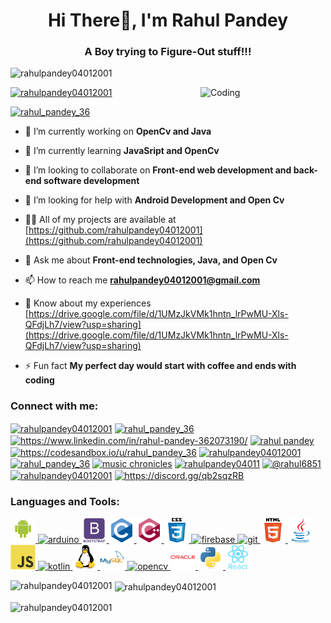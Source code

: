 
<h1 align="center">Hi There👋, I'm Rahul Pandey</h1>
<h3 align="center">A Boy trying to Figure-Out stuff!!!</h3>

<p align="left"> <img src="https://komarev.com/ghpvc/?username=rahulpandey04012001&label=Profile%20views&color=0e75b6&style=flat" alt="rahulpandey04012001" /> </p>
<img align="right" alt="Coding" width="200" src="https://media.giphy.com/media/u2pmTWUi0MXjyrMaVj/giphy.gif">
<p align="left"> <a href="https://github.com/ryo-ma/github-profile-trophy"><img src="https://github-profile-trophy.vercel.app/?username=rahulpandey04012001" alt="rahulpandey04012001" /></a> </p>

<p align="left"> <a href="https://twitter.com/rahul_pandey_36" target="blank"><img src="https://img.shields.io/twitter/follow/rahul_pandey_36?logo=twitter&style=for-the-badge" alt="rahul_pandey_36" /></a> </p>

- 🔭 I’m currently working on **OpenCv and Java**

- 🌱 I’m currently learning **JavaSript and OpenCv**

- 👯 I’m looking to collaborate on **Front-end web development and back-end software development**

- 🤝 I’m looking for help with **Android Development and Open Cv**

- 👨‍💻 All of my projects are available at [https://github.com/rahulpandey04012001](https://github.com/rahulpandey04012001)

- 💬 Ask me about **Front-end technologies, Java, and Open Cv**

- 📫 How to reach me **rahulpandey04012001@gmail.com**

- 📄 Know about my experiences [https://drive.google.com/file/d/1UMzJkVMk1hntn_lrPwMU-Xls-QFdjLh7/view?usp=sharing](https://drive.google.com/file/d/1UMzJkVMk1hntn_lrPwMU-Xls-QFdjLh7/view?usp=sharing)

- ⚡ Fun fact **My perfect day would start with coffee and ends with coding**

<h3 align="left">Connect with me:</h3>
<p align="left">
<a href="https://codepen.io/rahulpandey04012001" target="blank"><img align="center" src="https://raw.githubusercontent.com/rahuldkjain/github-profile-readme-generator/master/src/images/icons/Social/codepen.svg" alt="rahulpandey04012001" height="30" width="40" /></a>
<a href="https://twitter.com/rahul_pandey_36" target="blank"><img align="center" src="https://raw.githubusercontent.com/rahuldkjain/github-profile-readme-generator/master/src/images/icons/Social/twitter.svg" alt="rahul_pandey_36" height="30" width="40" /></a>
<a href="https://linkedin.com/in/https://www.linkedin.com/in/rahul-pandey-362073190/" target="blank"><img align="center" src="https://raw.githubusercontent.com/rahuldkjain/github-profile-readme-generator/master/src/images/icons/Social/linked-in-alt.svg" alt="https://www.linkedin.com/in/rahul-pandey-362073190/" height="30" width="40" /></a>
<a href="https://stackoverflow.com/users/rahul pandey" target="blank"><img align="center" src="https://raw.githubusercontent.com/rahuldkjain/github-profile-readme-generator/master/src/images/icons/Social/stack-overflow.svg" alt="rahul pandey" height="30" width="40" /></a>
<a href="https://codesandbox.com/https://codesandbox.io/u/rahul_pandey_36" target="blank"><img align="center" src="https://cdn.jsdelivr.net/npm/simple-icons@3.0.1/icons/codesandbox.svg" alt="https://codesandbox.io/u/rahul_pandey_36" height="30" width="40" /></a>
<a href="https://fb.com/rahulpandey04012001" target="blank"><img align="center" src="https://raw.githubusercontent.com/rahuldkjain/github-profile-readme-generator/master/src/images/icons/Social/facebook.svg" alt="rahulpandey04012001" height="30" width="40" /></a>
<a href="https://instagram.com/rahul_pandey_36" target="blank"><img align="center" src="https://raw.githubusercontent.com/rahuldkjain/github-profile-readme-generator/master/src/images/icons/Social/instagram.svg" alt="rahul_pandey_36" height="30" width="40" /></a>
<a href="https://www.youtube.com/c/music chronicles" target="blank"><img align="center" src="https://raw.githubusercontent.com/rahuldkjain/github-profile-readme-generator/master/src/images/icons/Social/youtube.svg" alt="music chronicles" height="30" width="40" /></a>
<a href="https://www.hackerrank.com/rahulpandey04011" target="blank"><img align="center" src="https://raw.githubusercontent.com/rahuldkjain/github-profile-readme-generator/master/src/images/icons/Social/hackerrank.svg" alt="rahulpandey04011" height="30" width="40" /></a>
<a href="https://www.hackerearth.com/@rahul6851" target="blank"><img align="center" src="https://raw.githubusercontent.com/rahuldkjain/github-profile-readme-generator/master/src/images/icons/Social/hackerearth.svg" alt="@rahul6851" height="30" width="40" /></a>
<a href="https://auth.geeksforgeeks.org/user/rahulpandey04012001" target="blank"><img align="center" src="https://raw.githubusercontent.com/rahuldkjain/github-profile-readme-generator/master/src/images/icons/Social/geeks-for-geeks.svg" alt="rahulpandey04012001" height="30" width="40" /></a>
<a href="https://discord.gg/https://discord.gg/qb2sqzRB" target="blank"><img align="center" src="https://raw.githubusercontent.com/rahuldkjain/github-profile-readme-generator/master/src/images/icons/Social/discord.svg" alt="https://discord.gg/qb2sqzRB" height="30" width="40" /></a>
</p>

<h3 align="left">Languages and Tools:</h3>
<p align="left"> <a href="https://developer.android.com" target="_blank"> <img src="https://raw.githubusercontent.com/devicons/devicon/master/icons/android/android-original-wordmark.svg" alt="android" width="40" height="40"/> </a> <a href="https://www.arduino.cc/" target="_blank"> <img src="https://cdn.worldvectorlogo.com/logos/arduino-1.svg" alt="arduino" width="40" height="40"/> </a> <a href="https://getbootstrap.com" target="_blank"> <img src="https://raw.githubusercontent.com/devicons/devicon/master/icons/bootstrap/bootstrap-plain-wordmark.svg" alt="bootstrap" width="40" height="40"/> </a> <a href="https://www.cprogramming.com/" target="_blank"> <img src="https://raw.githubusercontent.com/devicons/devicon/master/icons/c/c-original.svg" alt="c" width="40" height="40"/> </a> <a href="https://www.w3schools.com/cpp/" target="_blank"> <img src="https://raw.githubusercontent.com/devicons/devicon/master/icons/cplusplus/cplusplus-original.svg" alt="cplusplus" width="40" height="40"/> </a> <a href="https://www.w3schools.com/css/" target="_blank"> <img src="https://raw.githubusercontent.com/devicons/devicon/master/icons/css3/css3-original-wordmark.svg" alt="css3" width="40" height="40"/> </a> <a href="https://firebase.google.com/" target="_blank"> <img src="https://www.vectorlogo.zone/logos/firebase/firebase-icon.svg" alt="firebase" width="40" height="40"/> </a> <a href="https://git-scm.com/" target="_blank"> <img src="https://www.vectorlogo.zone/logos/git-scm/git-scm-icon.svg" alt="git" width="40" height="40"/> </a> <a href="https://www.w3.org/html/" target="_blank"> <img src="https://raw.githubusercontent.com/devicons/devicon/master/icons/html5/html5-original-wordmark.svg" alt="html5" width="40" height="40"/> </a> <a href="https://www.java.com" target="_blank"> <img src="https://raw.githubusercontent.com/devicons/devicon/master/icons/java/java-original.svg" alt="java" width="40" height="40"/> </a> <a href="https://developer.mozilla.org/en-US/docs/Web/JavaScript" target="_blank"> <img src="https://raw.githubusercontent.com/devicons/devicon/master/icons/javascript/javascript-original.svg" alt="javascript" width="40" height="40"/> </a> <a href="https://kotlinlang.org" target="_blank"> <img src="https://www.vectorlogo.zone/logos/kotlinlang/kotlinlang-icon.svg" alt="kotlin" width="40" height="40"/> </a> <a href="https://www.linux.org/" target="_blank"> <img src="https://raw.githubusercontent.com/devicons/devicon/master/icons/linux/linux-original.svg" alt="linux" width="40" height="40"/> </a> <a href="https://www.mysql.com/" target="_blank"> <img src="https://raw.githubusercontent.com/devicons/devicon/master/icons/mysql/mysql-original-wordmark.svg" alt="mysql" width="40" height="40"/> </a> <a href="https://opencv.org/" target="_blank"> <img src="https://www.vectorlogo.zone/logos/opencv/opencv-icon.svg" alt="opencv" width="40" height="40"/> </a> <a href="https://www.oracle.com/" target="_blank"> <img src="https://raw.githubusercontent.com/devicons/devicon/master/icons/oracle/oracle-original.svg" alt="oracle" width="40" height="40"/> </a> <a href="https://www.python.org" target="_blank"> <img src="https://raw.githubusercontent.com/devicons/devicon/master/icons/python/python-original.svg" alt="python" width="40" height="40"/> </a> <a href="https://reactjs.org/" target="_blank"> <img src="https://raw.githubusercontent.com/devicons/devicon/master/icons/react/react-original-wordmark.svg" alt="react" width="40" height="40"/> </a> </p>

<p><img align="left" src="https://github-readme-stats.vercel.app/api/top-langs?username=rahulpandey04012001&show_icons=true&locale=en&layout=compact" alt="rahulpandey04012001" /></p>

<p>&nbsp;<img align="center" src="https://github-readme-stats.vercel.app/api?username=rahulpandey04012001&show_icons=true&locale=en" alt="rahulpandey04012001" /></p>

<p><img align="center" src="https://github-readme-streak-stats.herokuapp.com/?user=rahulpandey04012001&" alt="rahulpandey04012001" /></p>
